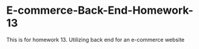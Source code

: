 # E-commerce-Back-End-Homework-13
This is for homework 13. Utilizing back end for an e-commerce website
